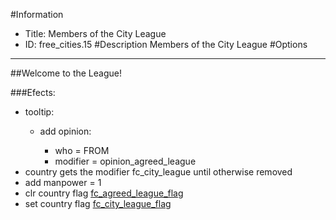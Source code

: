 #Information
 - Title: Members of the City League
 - ID: free_cities.15
#Description
Members of the City League
#Options

___
##Welcome to the League!

###Efects:<ul><li>tooltip:</li><ul><li>add opinion:</li><ul><li>who = FROM</li><li>modifier = opinion_agreed_league</li></ul></ul><li>country gets the modifier fc_city_league until otherwise removed</li><li>add manpower = 1</li><li>clr country flag [fc_agreed_league_flag](../flags/fc_agreed_league_flag.md)</li><li>set country flag [fc_city_league_flag](../flags/fc_city_league_flag.md)</li></ul>
